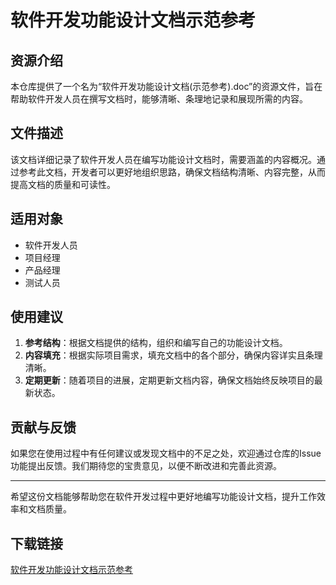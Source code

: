 # 软件开发功能设计文档示范参考

## 资源介绍

本仓库提供了一个名为“软件开发功能设计文档(示范参考).doc”的资源文件，旨在帮助软件开发人员在撰写文档时，能够清晰、条理地记录和展现所需的内容。

## 文件描述

该文档详细记录了软件开发人员在编写功能设计文档时，需要涵盖的内容概况。通过参考此文档，开发者可以更好地组织思路，确保文档结构清晰、内容完整，从而提高文档的质量和可读性。

## 适用对象

- 软件开发人员
- 项目经理
- 产品经理
- 测试人员

## 使用建议

1. **参考结构**：根据文档提供的结构，组织和编写自己的功能设计文档。
2. **内容填充**：根据实际项目需求，填充文档中的各个部分，确保内容详实且条理清晰。
3. **定期更新**：随着项目的进展，定期更新文档内容，确保文档始终反映项目的最新状态。

## 贡献与反馈

如果您在使用过程中有任何建议或发现文档中的不足之处，欢迎通过仓库的Issue功能提出反馈。我们期待您的宝贵意见，以便不断改进和完善此资源。

---

希望这份文档能够帮助您在软件开发过程中更好地编写功能设计文档，提升工作效率和文档质量。

## 下载链接

[软件开发功能设计文档示范参考](https://pan.quark.cn/s/2dca93ab5839)
